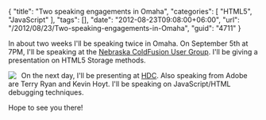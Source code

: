 {
	"title": "Two speaking engagements in Omaha",
	"categories": [
		"HTML5",
		"JavaScript"
	],
	"tags": [],
	"date": "2012-08-23T09:08:00+06:00",
	"url": "/2012/08/23/Two-speaking-engagements-in-Omaha",
	"guid": "4711"
}

In about two weeks I'll be speaking twice in Omaha. On September 5th at 7PM, I'll be speaking at the <a href="http://www.necfug.com/">Nebraska ColdFusion User Group</a>. I'll be giving a presentation on HTML5 Storage methods.

<img src="https://static.raymondcamden.com/images/HDC12_small.png" style="float:left;margin-right: 10px" />

On the next day, I'll be presenting at <a href="http://www.heartlanddc.com/">HDC</a>. Also speaking from Adobe are Terry Ryan and Kevin Hoyt. I'll be speaking on JavaScript/HTML debugging techniques. 

Hope to see you there!

<br clear="all"/>